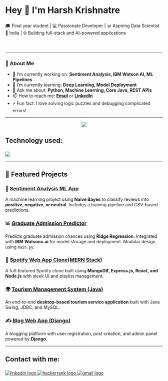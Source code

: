 <h1 align="left">Hey 👋 I'm Harsh Krishnatre</h1>

###


🎓 Final year student | 💻 Passionate Developer | 📊 Aspiring Data Scientist  
📍 India | 🌐 Building full-stack and AI-powered applications

###

<br clear="both">

---

### 🧠 About Me

- 🔭 I’m currently working on: **Sentiment Analysis, IBM Watson AI, ML Pipelines**
- 🌱 I’m currently learning: **Deep Learning, Model Deployment**
- 💬 Ask me about: **Python, Machine Learning, Core Java, REST APIs**
- 📫 How to reach me: **[Email](mailto:hkrishnatre@gmail.com)** or **[LinkedIn](https://www.linkedin.com/in/harsh-krishnatre-583449339/)**
- ⚡ Fun fact: I love solving logic puzzles and debugging complicated errors!

---


<p align="center">
  <img src="https://github-readme-stats.vercel.app/api?username=Harsh-Krishnatre&show_icons=true&theme=github_dark" />
</p>
 
   
</div>

###

<h2 align="left">Technology used:</h2>

###

<div align="left">
  
<p align="left">
  <img src="https://skillicons.dev/icons?i=python,java,git,github,linux,docker,postgres,mysql,vscode,pycharm&theme=light" />
</p>

</div>

---

## 📁 Featured Projects

### 🤖 [Sentiment Analysis ML App](https://github.com/Harsh-Krishnatre/Sentiment-Analysis)
A machine learning project using **Naive Bayes** to classify reviews into **positive, negative, or neutral**. Includes a training pipeline and CSV-based predictions.

### 📊 [Graduate Admission Predictor](https://github.com/Harsh-Krishnatre/Admission-Prediction)
Predicts graduate admission chances using **Ridge Regression**. Integrated with **IBM Watsonx.ai** for model storage and deployment. Modular design using `main.py`.

### 🎵 [Spotify Web App Clone(MERN Stack)](https://github.com/Harsh-Krishnatre/spotify-clone)
A full-featured Spotify clone built using **MongoDB, Express.js, React, and Node.js** with sleek UI and playlist management.

### 🌍 [Tourism Management System (Java)](https://github.com/Harsh-Krishnatre/Tourism-Management)
An end-to-end **desktop-based tourism service application** built with Java Swing, JDBC, and MySQL.

### ✍️ [Blog Web App (Django)](https://github.com/Harsh-Krishnatre/Blog-Web)
A blogging platform with user registration, post creation, and admin panel powered by **Django**.

---

###

<h2 align="left">Contact with me:</h2>

###

<div align="left">
  <a href="https://www.linkedin.com/in/harsh-krishnatre-583449339/" target="_blank">
    <img src="https://img.shields.io/static/v1?message=LinkedIn&logo=linkedin&label=&color=0077B5&logoColor=white&labelColor=&style=for-the-badge" height="" alt="linkedin logo"  />
  </a>
  <a href="https://www.hackerrank.com/CSB_22B0121109" target="_blank">
    <img src="https://img.shields.io/static/v1?message=HackerRank&logo=hackerrank&label=&color=2EC866&logoColor=white&labelColor=&style=for-the-badge" height="" alt="hackerrank logo"  />
  </a>
  <a href="hkrishnatre@gmail.om" target="_blank">
    <img src="https://img.shields.io/static/v1?message=Gmail&logo=gmail&label=&color=D14836&logoColor=white&labelColor=&style=for-the-badge" height="" alt="gmail logo"  />
  </a>
</div>

###
